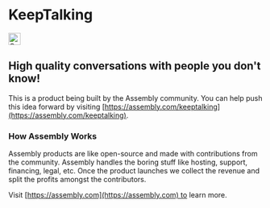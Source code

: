 # KeepTalking

<a href="https://assembly.com/keeptalking/bounties"><img src="https://asm-badger.herokuapp.com/keeptalking/badges/tasks.svg" height="24px" alt="Open Tasks" /></a>

## High quality conversations with people you don't know!

This is a product being built by the Assembly community. You can help push this idea forward by visiting [https://assembly.com/keeptalking](https://assembly.com/keeptalking).

### How Assembly Works

Assembly products are like open-source and made with contributions from the community. Assembly handles the boring stuff like hosting, support, financing, legal, etc. Once the product launches we collect the revenue and split the profits amongst the contributors.

Visit [https://assembly.com](https://assembly.com) to learn more.
